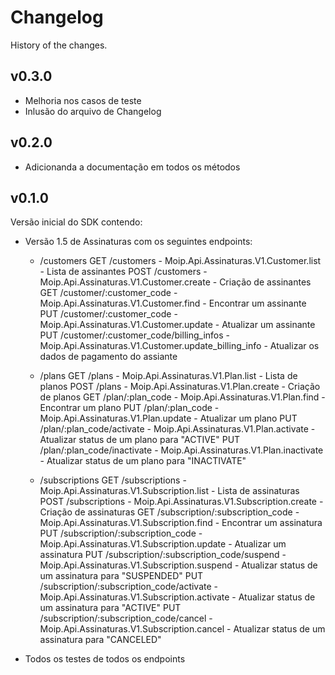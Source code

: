 # Changelog

History of the changes.
## v0.3.0
- Melhoria nos casos de teste
- Inlusão do arquivo de Changelog

## v0.2.0
- Adicionanda a documentação em todos os métodos

## v0.1.0

Versão inicial do SDK contendo:

- Versão 1.5 de Assinaturas com os seguintes endpoints:
  - /customers
    GET  /customers                             - Moip.Api.Assinaturas.V1.Customer.list                - Lista de assinantes
    POST /customers                             - Moip.Api.Assinaturas.V1.Customer.create              - Criação de assinantes
    GET  /customer/:customer_code               - Moip.Api.Assinaturas.V1.Customer.find                - Encontrar um assinante
    PUT  /customer/:customer_code               - Moip.Api.Assinaturas.V1.Customer.update              - Atualizar um assinante
    PUT  /customer/:customer_code/billing_infos - Moip.Api.Assinaturas.V1.Customer.update_billing_info - Atualizar os dados de pagamento do assiante
      
  - /plans
    GET  /plans                      - Moip.Api.Assinaturas.V1.Plan.list       - Lista de planos
    POST /plans                      - Moip.Api.Assinaturas.V1.Plan.create     - Criação de planos
    GET  /plan/:plan_code            - Moip.Api.Assinaturas.V1.Plan.find       - Encontrar um plano
    PUT  /plan/:plan_code            - Moip.Api.Assinaturas.V1.Plan.update     - Atualizar um plano
    PUT  /plan/:plan_code/activate   - Moip.Api.Assinaturas.V1.Plan.activate   - Atualizar status de um plano para "ACTIVE"
    PUT  /plan/:plan_code/inactivate - Moip.Api.Assinaturas.V1.Plan.inactivate - Atualizar status de um plano para "INACTIVATE"

  - /subscriptions
    GET  /subscriptions                            - Moip.Api.Assinaturas.V1.Subscription.list     - Lista de assinaturas
    POST /subscriptions                            - Moip.Api.Assinaturas.V1.Subscription.create   - Criação de assinaturas
    GET  /subscription/:subscription_code          - Moip.Api.Assinaturas.V1.Subscription.find     - Encontrar um assinatura
    PUT  /subscription/:subscription_code          - Moip.Api.Assinaturas.V1.Subscription.update   - Atualizar um assinatura
    PUT  /subscription/:subscription_code/suspend  - Moip.Api.Assinaturas.V1.Subscription.suspend  - Atualizar status de um assinatura para "SUSPENDED"
    PUT  /subscription/:subscription_code/activate - Moip.Api.Assinaturas.V1.Subscription.activate - Atualizar status de um assinatura para "ACTIVE"
    PUT  /subscription/:subscription_code/cancel   - Moip.Api.Assinaturas.V1.Subscription.cancel   - Atualizar status de um assinatura para "CANCELED"
 
- Todos os testes de todos os endpoints

